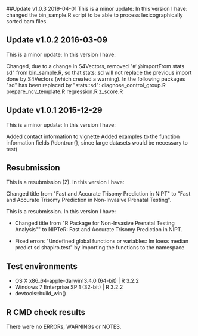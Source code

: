 ##Update v1.0.3 2019-04-01
This is a minor update: In this version I have:
changed the bin_sample.R script to be able to process lexicographically sorted bam files.


## Update v1.0.2 2016-03-09
This is a minor update: In this version I have:

Changed, due to a change in S4Vectors, removed "#'@importFrom stats sd" from bin_sample.R, so that stats::sd will not replace the 
previous import done by S4Vectors (which created a warning). 
In the following packages "sd" has been replaced by "stats::sd":
diagnose_control_group.R
prepare_ncv_template.R
regression.R
z_score.R


## Update v1.0.1 2015-12-29
This is a minor update: In this version I have:

Added contact information to vignette
Added examples to the function information fields (\dontrun{}, since large datasets would be necessary to test)

## Resubmission
This is a resubmission (2). In this version I have:

Changed title from "Fast and Accurate Trisomy Prediction in NIPT" 
to "Fast and Accurate Trisomy Prediction in Non-Invasive Prenatal
    Testing".

This is a resubmission. In this version I have:

* Changed title from "R Package for Non-Invasive Prenatal Testing Analysis"" to NIPTeR: Fast and Accurate Trisomy Prediction in NIPT.

* Fixed errors "Undefined global functions or variables:
  lm loess median predict sd shapiro.test" by importing the functions
  to the namespace

##  Test environments
* OS X x86_64-apple-darwin13.4.0 (64-bit) | R 3.2.2
* Windows 7 Enterprise SP 1 (32-bit) | R 3.2.2
* devtools::build_win()


## R CMD check results
There were no ERRORs, WARNINGs or NOTES.
